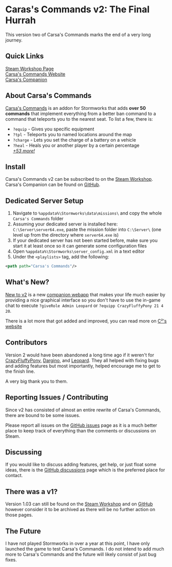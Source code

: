 # Caras's Commands v2: The Final Hurrah
This version two of Carsa's Commands marks the end of a very long journey.

## Quick Links
[Steam Workshop Page](https://steamcommunity.com/sharedfiles/filedetails/?id=2780335340)\
[Carsa's Commands Website](https://c2.carsakiller.com/cc-website)\
[Carsa's Companion](https://github.com/carsakiller/Carsas-Companion)

## About Carsa's Commands
[Carsa's Commands](https://c2.carsakiller.com/cc-website) is an addon for Stormworks that adds **over 50 commands** that implement everything from a better ban command to a command that teleports you to the nearest seat. To list a few, there is:

- `?equip` - Gives you specific equipment
- `?tpl` - Teleports you to named locations around the map
- `?charge` - Lets you set the charge of a battery on a vehicle
- `?heal` - Heals you or another player by a certain percentage\
*[+53 more!](https://c2.carsakiller.com/cc-website/docs/commands)*

## Install
Carsa's Commands v2 can be subscribed to on the [Steam Workshop](https://steamcommunity.com/sharedfiles/filedetails/?id=2780335340). Carsa's Companion can be found on [GitHub](https://github.com/carsakiller/Carsas-Companion/releases).

## Dedicated Server Setup
1. Navigate to `%appdata%\Stormworks\data\missions\` and copy the whole `Carsa's Commands` folder
2. Assuming your dedicated server is installed here: `C:\Server\server64.exe`, paste the mission folder into `C:\Server\` (one level up from the directory where `server64.exe` is)
3. If your dedicated server has not been started before, make sure you start it at least once so it can generate some configuration files
4. Open `%appdata%\Stormworks\server_config.xml` in a text editor
5. Under the `<playlists>` tag, add the following:
```xml
<path path="Carsa's Commands"/>
```

## What's New?
[New to v2](https://c2.carsakiller.com/cc-website/#news) is a new [companion webapp](https://github.com/carsakiller/Carsas-Companion) that makes your life much easier by providing a nice graphical interface so you don't have to use the in-game chat to execute `?giveRole Admin Leopard` or `?equipp CrazyFluffyPony 21 4 20`.

There is a lot more that got added and improved, you can read more on [C²'s website](https://c2.carsakiller.com/cc-website/)

## Contributors
Version 2 would have been abandoned a long time ago if it weren't for [CrazyFluffyPony](https://steamcommunity.com/id/CrazyFluffyPony/), [Dargino](https://steamcommunity.com/profiles/76561198081415251), and [Leopard](https://steamcommunity.com/profiles/76561198081580193). They all helped with fixing bugs and adding features but most importantly, helped encourage me to get to the finish line.

A very big thank you to them.

## Reporting Issues / Contributing
Since v2 has consisted of almost an entire rewrite of Carsa's Commands, there are bound to be some issues.

Please report all issues on the [GitHub issues](https://github.com/carsakiller/Carsas-CommandsV2/issues) page as it is a much better place to keep track of everything than the comments or discussions on Steam.

## Discussing
If you would like to discuss adding features, get help, or just float some ideas, there is the [GitHub discussions](https://github.com/carsakiller/Carsas-CommandsV2/discussions) page which is the preferred place for contact.

## There was a v1?
Version 1.03 can still be found on the [Steam Workshop](https://steamcommunity.com/sharedfiles/filedetails/?id=2356110139) and on [GitHub](https://github.com/carsakiller/Carsas-Commands) however consider it to be archived as there will be no further action on those pages.

## The Future
I have not played Stormworks in over a year at this point, I have only launched the game to test Carsa's Commands. I do not intend to add much more to Carsa's Commands and the future will likely consist of just bug fixes.
